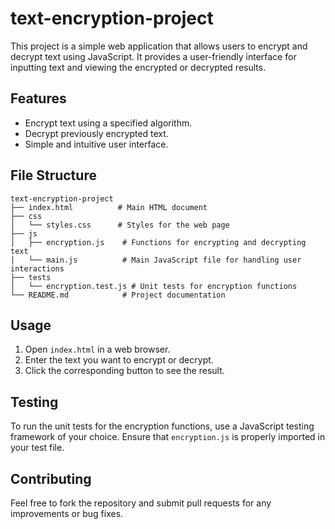 # text-encryption-project

This project is a simple web application that allows users to encrypt and decrypt text using JavaScript. It provides a user-friendly interface for inputting text and viewing the encrypted or decrypted results.

## Features

- Encrypt text using a specified algorithm.
- Decrypt previously encrypted text.
- Simple and intuitive user interface.

## File Structure

```
text-encryption-project
├── index.html          # Main HTML document
├── css
│   └── styles.css      # Styles for the web page
├── js
│   ├── encryption.js    # Functions for encrypting and decrypting text
│   └── main.js          # Main JavaScript file for handling user interactions
├── tests
│   └── encryption.test.js # Unit tests for encryption functions
└── README.md            # Project documentation
```

## Usage

1. Open `index.html` in a web browser.
2. Enter the text you want to encrypt or decrypt.
3. Click the corresponding button to see the result.

## Testing

To run the unit tests for the encryption functions, use a JavaScript testing framework of your choice. Ensure that `encryption.js` is properly imported in your test file.

## Contributing

Feel free to fork the repository and submit pull requests for any improvements or bug fixes.